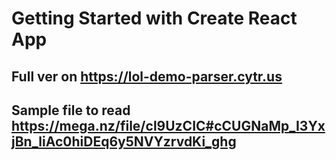 # Getting Started with Create React App

## Full ver on https://lol-demo-parser.cytr.us


## Sample file to read https://mega.nz/file/cl9UzCIC#cCUGNaMp_I3YxjBn_liAc0hiDEq6y5NVYzrvdKi_ghg

